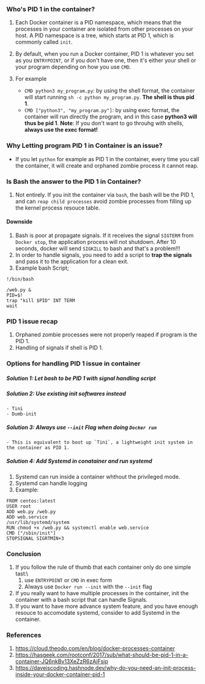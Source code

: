 ### Who's PID 1 in the container?

1. Each Docker container is a PID namespace, which means that the processes in your container are isolated from other processes on your host. A PID namespace is a tree, which starts at PID 1, which is commonly called `init`.

1. By default, when you run a Docker container, PID 1 is whatever you set as you `ENTRYPOINT`, or if you don't have one, then it's either your shell or your program depending on how you use `CMD`.
2. For example
    - `CMD python3 my_program.py`: by using the shell format, the container will start running `sh -c python my_program.py`. **The shell is thus pid 1**.
    - `CMD ["python3", "my_program.py"]`: by using exec format, the container will run directly the program, and in this case **python3 will thus be pid 1**.
**Note**: If you don't want to go throuhg with shells, **always use the exec format!**

### Why Letting program PID 1 in Container is an issue?
- If you let `python` for example as PID 1 in the container, every time you call the container, it will create and orphaned zombie process it cannot reap.


### Is Bash the answer to the PID 1 in Container?

1. Not entirely. If you init the container via `bash`, the bash will be the PID 1, and can `reap child processes` avoid zombie processes from filling up the kernel process resouce table.
#### Downside
1. Bash is poor at propagate signals. If it receives the signal `SIGTERM` from `Docker stop`, the application process will not shutdown. After 10 seconds, docker will send `SIGKILL` to bash and that's a problem!!!
2. In order to handle signals, you need to add a script to **trap the signals** and pass it to the application for a clean exit.
3. Example bash Script;
```
!/bin/bash

/web.py &
PID=$!
trap "kill $PID" INT TERM
wait
```

### PID 1 issue recap
1. Orphaned zombie processes were not properly reaped if program is the PID 1.
2. Handling of signals if shell is PID 1.

### Options for handling PID 1 issue in container

##### Solution 1: Let bash to be PID 1 with signal handling script
##### Solution 2: Use existing init softwares instead
    - Tini
    - Dumb-init
##### Solution 3: Always use `--init` Flag when doing `Docker run`
    - This is equivalent to boot up `Tini`, a lightweight init system in the container as PID 1.
##### Solution 4: Add Systemd in conatainer and run systemd
1. Systemd can run inside a container whthout the privileged mode.
2. Systemd can handle logging
3. Example:
```
FROM centos:latest
USER root
ADD web.py /web.py
ADD web.service
/usr/lib/systemd/system
RUN chmod +x /web.py && systemctl enable web.service
CMD ["/sbin/init"]
STOPSIGNAL SIGRTMIN+3
```

### Conclusion

1. If you follow the rule of thumb that each container only do one simple tast:\
    1. use `ENTRYPOINT` or `CMD` in exec form
    2. Always use `Docker run --init` with the `--init` flag
2. If you really want to have multiple processes in the container, init the container with a bash script that can handle Signals.
3. If you want to have more advance system feature, and you have enough resouce to accomodate systemd, consider to add Systemd in the container.


### References

1. https://cloud.theodo.com/en/blog/docker-processes-container
2. https://hasgeek.com/rootconf/2017/sub/what-should-be-pid-1-in-a-container-JQ6nkBv13XeZzR6zAiFsip
3. https://daveiscoding.hashnode.dev/why-do-you-need-an-init-process-inside-your-docker-container-pid-1
